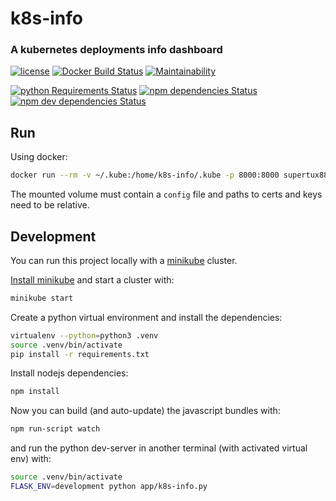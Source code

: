 # k8s-info
### A kubernetes deployments info dashboard

[![license](https://img.shields.io/github/license/SuperTux88/k8s-info.svg)](https://github.com/SuperTux88/k8s-info/blob/master/LICENSE)
[![Docker Build Status](https://img.shields.io/docker/build/supertux88/k8s-info.svg)](https://hub.docker.com/r/supertux88/k8s-info)
[![Maintainability](https://api.codeclimate.com/v1/badges/6e4c0924a999c3c85b04/maintainability)](https://codeclimate.com/github/SuperTux88/k8s-info/maintainability)

[![python Requirements Status](https://requires.io/github/SuperTux88/k8s-info/requirements.svg?branch=master)](https://requires.io/github/SuperTux88/k8s-info/requirements/?branch=master)
[![npm dependencies Status](https://david-dm.org/SuperTux88/k8s-info/status.svg)](https://david-dm.org/SuperTux88/k8s-info)
[![npm dev dependencies Status](https://david-dm.org/SuperTux88/k8s-info/dev-status.svg)](https://david-dm.org/SuperTux88/k8s-info?type=dev)

## Run

Using docker:

```bash
docker run --rm -v ~/.kube:/home/k8s-info/.kube -p 8000:8000 supertux88/k8s-info
```

The mounted volume must contain a `config` file and paths to certs and keys need to be relative.

## Development

You can run this project locally with a [minikube](https://kubernetes.io/docs/getting-started-guides/minikube/) cluster.

[Install minikube](https://github.com/kubernetes/minikube/releases) and start a cluster with:
```bash
minikube start
```

Create a python virtual environment and install the dependencies:
```bash
virtualenv --python=python3 .venv
source .venv/bin/activate
pip install -r requirements.txt
```

Install nodejs dependencies:
```bash
npm install
```

Now you can build (and auto-update) the javascript bundles with:
```bash
npm run-script watch
```

and run the python dev-server in another terminal (with activated virtual env) with:
```bash
source .venv/bin/activate
FLASK_ENV=development python app/k8s-info.py
```
